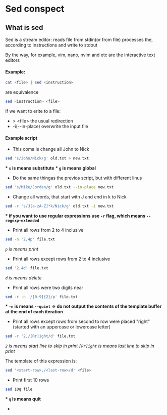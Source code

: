# Sed conspect

## What is sed
Sed is a stream editor: reads file from stdin(or from file) processes the, according to instructions and write to stdout

By the way, for example, vim, nano, nvim and etc are the interactive text editors

#### Example:
``` bash
cat <file> | sed <instruction>
```
are equivalence
``` bash
sed <instruction> <file>
```

If we want to erite to a file:
- \> \<file\> the usual redirection
- -i(--in-place) overwrite the input file

#### Example script

* This coma is change all John to Nick
``` bash
sed 's/John/Nick/g' old.txt > new.txt
```
__\* `s` is means substitute__
__\* `g` is means global__

* Do the same thingas the previos script, but with different linus
``` bash
sed 's/Mike/Jordan/g' old.txt --in-place new.txt
```

* Change all words, that start with J and end in k to Nick
```bash
sed -r 's/J[a-zA-Z]*k/Nick/g' old.txt -i new.txt
```
__\* if you want to use regular expressions use `-r` flag, which means `--regexp-extended`__

* Print all rows from 2 to 4 inclusive
```bash
sed -n '2,4p' file.txt
```
_`p` is means print_

* Print all rows except rows from 2 to 4 inclusive
``` bash
sed '2,4d' file.txt
```
_`d` is means delete_

* Print all rows were two digits near
``` bash
sed -r -n '/[0-9]{2}/p' file.txt
```
__\* `-n` is means `--quiet` => do not output the contents of the template buffer at the end of each iteration__

* Print all rows except rows from second to row were placed "right"(started with an uppercase or lowercase letter)
``` bash
sed -r '2,/[Rr]ight/d' file.txt
```
_`2` is means start line to skip in print_
_`[Rr]ight` is means last line to skip in print_

The template of this expression is:
```bash
sed '<start-row>,/<last-row>/d' <file>
```

* Print first 10 rows
``` bash
sed 10q file
```
__\* `q` is means quit__

* 